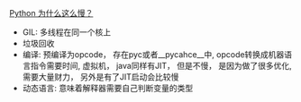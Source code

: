 [Python 为什么这么慢？](https://blog.csdn.net/chinesehuazhou2/article/details/90746215)
* GIL: 多线程在同一个核上
* 垃圾回收
* 编译: 预编译为opcode， 存在pyc或者__pycahce__中, opcode转换成机器语言指令需要时间, 虚拟机， java同样有JIT， 但是不慢， 是因为做了很多优化, 需要大量财力， 另外是有了JIT启动会比较慢
* 动态语言: 意味着解释器需要自己判断变量的类型